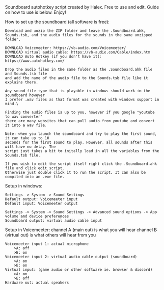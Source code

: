 Soundboard autohotkey script created by Halex. Free to use and edit. Guide on how to use is below. Enjoy!

How to set up the soundboard (all software is free):

	Download and unzip the ZIP folder and leave the .Soundboard.ahk, Sounds.tsb, and the audio files for the sounds in the same unzipped folder.

	DOWNLOAD Voicemeeter: https://vb-audio.com/Voicemeeter/
	DOWNLOAD virtual audio cable: https://vb-audio.com/Cable/index.htm
	DOWNLOAD Auto Hotkey (if you don't have it): https://www.autohotkey.com/

	Drop the audio files in the same folder as the .Soundboard.ahk file and Sounds.tsb file
	and add the name of the audio file to the Sounds.tsb file like it explains there.

	Any sound file type that is playable in windows should work in the soundboard however 
	I prefer .wav files as that format was created with windows support in mind.\

	Finding the audio files is up to you, however if you google "youtube to wav converter"
	there are many websites that can pull audio from youtube and convert it into a wav file.

	Note: when you launch the soundboard and try to play the first sound, it can take up to 10
	seconds for the first sound to play. However, all sounds after this will have no delay. The 
	script just takes a bit to initally load in all the variables from the Sounds.tsb file.

	If you wish to edit the script itself right click the .Soundboard.ahk file and click edit script.
	Otherwise just double click it to run the script. It can also be compiled into an .exe file.

Setup in windows:

	Settings -> System -> Sound Settings 
	Default output: Voicemeeter input
	Default input: Voicemeeter output

	Settings -> System -> Sound Settings -> Advanced sound options -> App volume and device preferences
	Soundboard output: virtual audio cable input

Setup in Voicemeeter:
		channel A (main out) is what you will hear
		channel B (virtual out) is what others will hear from you

	Voicemeeter input 1: actual microphone
		>A: off
		>B: on
	Voicemeeter input 2: virtual audio cable output (soundboard)
		>A: on
		>B: on
	Virtual input: (game audio or other software ie. browser & discord)
		>A: on
		>B: off
	Hardware out: actual speakers

